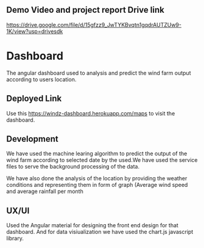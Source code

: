 ## Demo Video and project report Drive link

https://drive.google.com/file/d/15gfzz9_JwTYKBvqtn1gqdrAUTZUw9-1K/view?usp=drivesdk



# Dashboard

The angular dashboard used to analysis and predict the wind farm output according to users location.

## Deployed Link

Use this https://windz-dashboard.herokuapp.com/maps to visit the dashboard.

## Development

We have used the machine learing algorithm to predict the output of the wind farm according to selected date by the used.We have used the service files to serve the background processing of the data.

We have also done the analysis of the location by providing the weather conditions and representing them in form of graph (Average wind speed and average rainfall per month

## UX/UI

Used the Angular material for designing the front end design for that dashboard. And for data visiualization we have used the chart.js javascript library.

